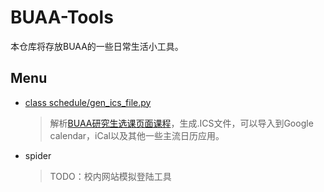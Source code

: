 # BUAA-Tools

本仓库将存放BUAA的一些日常生活小工具。

## Menu

- [class schedule/gen_ics_file.py](https://github.com/barrierye/BUAA-Tools/tree/master/class_schedule)

  > 解析[BUAA研究生选课页面课程](http://gsmis.buaa.edu.cn/)，生成.ICS文件，可以导入到Google calendar，iCal以及其他一些主流日历应用。

- spider

  > TODO：校内网站模拟登陆工具